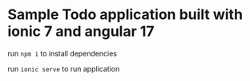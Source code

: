 # Sample Todo application built with ionic 7 and angular 17

run ```npm i``` to install dependencies

run ```ionic serve``` to run application

